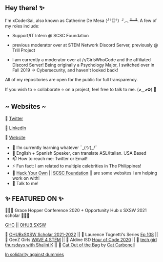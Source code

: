 ## Hey there! ✨

I'm xCoderSai, also known as Catherine De Mesa (╯°□°）╯︵ ┻━┻. A few of my roles include: 
- Support/IT Intern @ SCSC Foundation 
- previous moderator over at STEM Network Discord Server, previously @ Trill Project 

- I am currently a moderator over at /r/GirlsWhoCode and the affiliated Discord Server!
Being originally a Psychology Major, I switched over in Fall 2019 -> Cybersecurity, and haven't looked back!

 All of my repositories are open for the public for full transparency. 

If you wish to ⭐ collaborate ⭐ on a project, feel free to talk to me. (◕‿◕✿) 🥰

## ~ Websites ~

🐧 [Twitter](https://twitter.com/CatieSai)

🧐 [LinkedIn](https://www.linkedin.com/in/catiesai/)

🦋 [Website](https://xcodersai.github.io/-/main.html)

- 🌱 I’m currently learning whatever ¯\_(ツ)_/¯
- 👄 English + Spanish Speaker, can translate ASL/Italian. USA Based
- 📫 How to reach me: Twitter or Email!
- ⚡ Fun fact: I am related to multiple celebrities in The Philippines!
- 🤔 [Hack Your Own](https://hackyourown.org/) || [SCSC Foundation](https://www.scscfoundation.org/) || are some websites I am helping work on with!
- 💬 Talk to me!

## ✨ FEATURED ON ✨

🎉🎉🎉 Grace Hopper Conference 2020 + Opportunity Hub x SXSW 2021 scholar 🎉🎉🎉

[GHC](https://github.com/xCoderSai/xCoderSai/blob/main/GHCScholar.PNG) || [OHUB.SXSW](https://github.com/xCoderSai/xCoderSai/blob/main/Catherine%20De%20mesa.png)

 🎉 [OHUBxSXSW Scholar 2021-2022](https://opportunityhub.co/sxsw/) ||
 🎉 Laurence Tognetti's Series [Ep 108](https://twitter.com/ET_Exists/status/1300473989228163072?s=20) ||
 🎉 GenZ Girls [WAVE 4 STEM](https://genzgirls.xyz/subpages/stories.html) ||
 🎉 Aldine ISD [Hour of Code 2020](https://twitter.com/CatieSai/status/1337491633932263427) ||
 🎉 [tech girl thursdays with Shalini K](https://www.youtube.com/watch?v=ubfNNZa3GeY) ||
 🎉 [Cat Out of the Bag](https://anchor.fm/catoutofthebag) by [Cat Carbonell](https://github.com/catcarbonell)

[In solidarity against dummies](https://rms-open-letter.github.io/)

